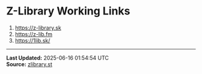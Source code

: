 # Z-Library Working Links

1. https://z-library.sk
2. https://z-lib.fm
3. https://1lib.sk/

---
**Last Updated:** 2025-06-16 01:54:54 UTC  
**Source:** [zlibrary.st](https://zlibrary.st/new-z-library-official-website-links)

